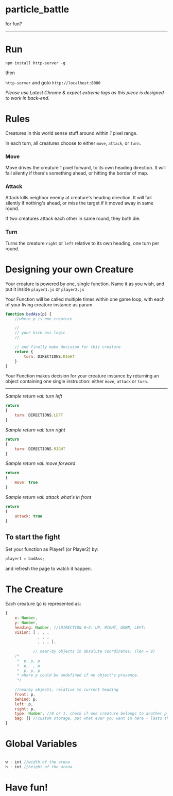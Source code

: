 # particle_battle
for fun?



-----------
# Run

`npm install http-server -g`

then

```http-server``` and goto ```http://localhost:8080```

*Please use Latest Chrome & expect extreme lags as this piece is designed to work in back-end.*


# Rules

Creatures in this world sense stuff around within *1* pixel range.

In each turn, all creatures choose to either `move`, `attack`, or `turn`. 

### Move
Move drives the creature 1 pixel forward, to its own heading direction. It will fail silently if there's something ahead, or hitting the border of map.

### Attack
Attack kills neighbor enemy at creature's heading direction. It will fail silently if nothing's ahead, or miss the target if it moved away in same round.

If two creatures attack each other in same round, they both die.

### Turn
Turns the creature `right` or `left` relative to its own heading, one turn per round. 


# Designing your own Creature

Your creature is powered by one, single function. Name it as you wish, and put it inside `player1.js` or `player2.js`


Your Function will be called multiple times within one game loop, with each of your living creature instance as param. 


```javascript
function badAss(p) { 
    //where p is one creature

    //
    // your kick ass logic
    //

    // and finally make decision for this creature
    return {
        turn: DIRECTIONS.RIGHT
    }
}
```


Your Function makes decision for your creature instance by returning an object containing one single instruction: either `move`, `attack` or `turn`.

-------
*Sample return val: turn left*
```javascript
return
{
    turn: DIRECTIONS.LEFT
}
```

*Sample return val: turn right*
```javascript
return 
{
    turn: DIRECTIONS.RIGHT
}
```

*Sample return val: move forward*
```javascript
return 
{
    move: true
}
```

*Sample return val: attack what's in front*
```javascript
return 
{
    attack: true
}
```


## To start the fight
Set your function as Player1 (or Player2) by:
```javascript
player1 = badAss;
```

and refresh the page to watch it happen.




# The Creature

Each creature (`p`) is represented as:

```javascript
{
    x: Number, 
    y: Number,
    heading: Number, //(DIRECTION 0~3: UP, RIGHT, DOWN, LEFT)
    vision: [ , , , 
              , , ,
              , , , ], 
            
            // near-by objects in absolute coordinates. (len = 9)
    /*  
     *  p, p, p
     *  p,  , p
     *  p, p, p
     * where p could be undefined if no object's presence.
     */
    
    //nearby objects, relative to current heading
    front: p,
    behind: p,
    left: p,
    right: p,
    type: Number, //0 or 1, check if one creature belongs to another player by p.type != p2.type
    bag: {} //custom storage, put what ever you want in here - lasts throughout creatures' life cycle.
}
```

# Global Variables

``` javascript

w : int //width of the arena
h : int //height of the arena

```

# Have fun!